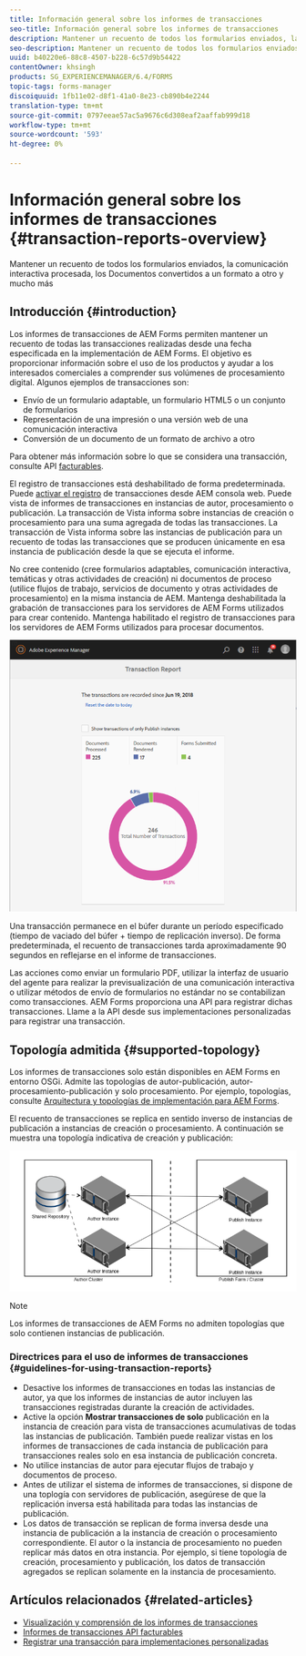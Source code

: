 ```yaml
---
title: Información general sobre los informes de transacciones
seo-title: Información general sobre los informes de transacciones
description: Mantener un recuento de todos los formularios enviados, la comunicación interactiva procesada, los Documentos convertidos a un formato a otro y mucho más
seo-description: Mantener un recuento de todos los formularios enviados, la comunicación interactiva procesada, los Documentos convertidos a un formato a otro y mucho más
uuid: b40220e6-88c8-4507-b228-6c57d9b54422
contentOwner: khsingh
products: SG_EXPERIENCEMANAGER/6.4/FORMS
topic-tags: forms-manager
discoiquuid: 1fb11e02-d8f1-41a0-8e23-cb890b4e2244
translation-type: tm+mt
source-git-commit: 0797eeae57ac5a9676c6d308eaf2aaffab999d18
workflow-type: tm+mt
source-wordcount: '593'
ht-degree: 0%

---
```



# Información general sobre los informes de transacciones {#transaction-reports-overview}

Mantener un recuento de todos los formularios enviados, la comunicación interactiva procesada, los Documentos convertidos a un formato a otro y mucho más

## Introducción {#introduction}

Los informes de transacciones de AEM Forms permiten mantener un recuento de todas las transacciones realizadas desde una fecha especificada en la implementación de AEM Forms. El objetivo es proporcionar información sobre el uso de los productos y ayudar a los interesados comerciales a comprender sus volúmenes de procesamiento digital. Algunos ejemplos de transacciones son:

* Envío de un formulario adaptable, un formulario HTML5 o un conjunto de formularios
* Representación de una impresión o una versión web de una comunicación interactiva
* Conversión de un documento de un formato de archivo a otro

Para obtener más información sobre lo que se considera una transacción, consulte API [facturables](/help/forms/using/transaction-reports-billable-apis.md).

El registro de transacciones está deshabilitado de forma predeterminada. Puede [activar el registro](/help/forms/using/viewing-and-understanding-transaction-reports.md#setting-up-transaction-reports) de transacciones desde AEM consola web. Puede vista de informes de transacciones en instancias de autor, procesamiento o publicación. La transacción de Vista informa sobre instancias de creación o procesamiento para una suma agregada de todas las transacciones. La transacción de Vista informa sobre las instancias de publicación para un recuento de todas las transacciones que se producen únicamente en esa instancia de publicación desde la que se ejecuta el informe.

No cree contenido (cree formularios adaptables, comunicación interactiva, temáticas y otras actividades de creación) ni documentos de proceso (utilice flujos de trabajo, servicios de documento y otras actividades de procesamiento) en la misma instancia de AEM. Mantenga deshabilitada la grabación de transacciones para los servidores de AEM Forms utilizados para crear contenido. Mantenga habilitado el registro de transacciones para los servidores de AEM Forms utilizados para procesar documentos.

![sample-transaction-report-author-1](assets/sample-transaction-report-author-1.png)

Una transacción permanece en el búfer durante un período especificado (tiempo de vaciado del búfer + tiempo de replicación inverso). De forma predeterminada, el recuento de transacciones tarda aproximadamente 90 segundos en reflejarse en el informe de transacciones.

Las acciones como enviar un formulario PDF, utilizar la interfaz de usuario del agente para realizar la previsualización de una comunicación interactiva o utilizar métodos de envío de formularios no estándar no se contabilizan como transacciones. AEM Forms proporciona una API para registrar dichas transacciones. Llame a la API desde sus implementaciones personalizadas para registrar una transacción.

## Topología admitida {#supported-topology}

Los informes de transacciones solo están disponibles en AEM Forms en entorno OSGi. Admite las topologías de autor-publicación, autor-procesamiento-publicación y solo procesamiento. Por ejemplo, topologías, consulte [Arquitectura y topologías de implementación para AEM Forms](/help/forms/using/transaction-reports-overview.md).

El recuento de transacciones se replica en sentido inverso de instancias de publicación a instancias de creación o procesamiento. A continuación se muestra una topología indicativa de creación y publicación:

![simple-author-publish-topología](assets/simple-author-publish-topology.png)

>[!NOTE]
>
>Los informes de transacciones de AEM Forms no admiten topologías que solo contienen instancias de publicación.

### Directrices para el uso de informes de transacciones {#guidelines-for-using-transaction-reports}

* Desactive los informes de transacciones en todas las instancias de autor, ya que los informes de instancias de autor incluyen las transacciones registradas durante la creación de actividades.
* Active la opción **Mostrar transacciones de solo** publicación en la instancia de creación para vista de transacciones acumulativas de todas las instancias de publicación. También puede realizar vistas en los informes de transacciones de cada instancia de publicación para transacciones reales solo en esa instancia de publicación concreta.
* No utilice instancias de autor para ejecutar flujos de trabajo y documentos de proceso.
* Antes de utilizar el sistema de informes de transacciones, si dispone de una toplogía con servidores de publicación, asegúrese de que la replicación inversa está habilitada para todas las instancias de publicación.
* Los datos de transacción se replican de forma inversa desde una instancia de publicación a la instancia de creación o procesamiento correspondiente. El autor o la instancia de procesamiento no pueden replicar más datos en otra instancia. Por ejemplo, si tiene topología de creación, procesamiento y publicación, los datos de transacción agregados se replican solamente en la instancia de procesamiento.

## Artículos relacionados {#related-articles}

* [Visualización y comprensión de los informes de transacciones](/help/forms/using/viewing-and-understanding-transaction-reports.md)
* [Informes de transacciones API facturables](/help/forms/using/transaction-reports-billable-apis.md)
* [Registrar una transacción para implementaciones personalizadas](/help/forms/using/record-transaction-custom-implementation.md)

